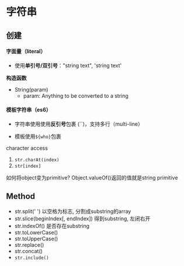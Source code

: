 # 字符串



## 创建

#### 字面量（literal）

- 使用**单引号/双引号**："string text", 'string text'



**构造函数**

- String(param)
  - param: Anything to be converted to a string





#### 模板字符串（es6）

- 字符串使用使用**反引号**包裹 (``)，支持多行（multi-line）

- 模板使用`${who}`包裹





character access

1. `str.charAt(index)`
2. `str[index]`

如何将object变为primitive?
Object.valueOf()返回的值就是string primitive

## Method

- str.split(' ') 以空格为标志, 分割成substring的array
- str.slice(beginIndex[, endIndex]) 得到substring, 左闭右开
- str.indexOf() 是否存在substring
- str.toLowerCase()
- str.toUpperCase()
- str.replace()
- str.concat()
- `str.include()`